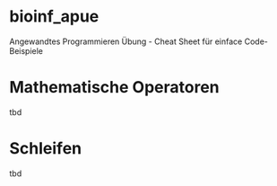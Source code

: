 # bioinf_apue
Angewandtes Programmieren Übung - Cheat Sheet für einface Code-Beispiele

# Mathematische Operatoren
tbd

# Schleifen
tbd
